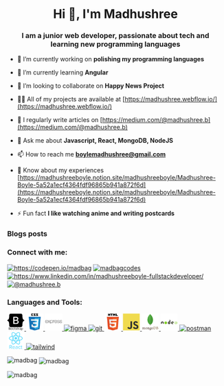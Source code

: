 <h1 align="center">Hi 👋, I'm Madhushree</h1>
<h3 align="center">I am a junior web developer, passionate about tech and learning new programming languages</h3>

- 🔭 I’m currently working on **polishing my programming languages**

- 🌱 I’m currently learning **Angular**

- 👯 I’m looking to collaborate on **Happy News Project**

- 👨‍💻 All of my projects are available at [https://madhushree.webflow.io/](https://madhushree.webflow.io/)

- 📝 I regularly write articles on [https://medium.com/@madhushree.b](https://medium.com/@madhushree.b)

- 💬 Ask me about **Javascript, React, MongoDB, NodeJS**

- 📫 How to reach me **boylemadhushree@gmail.com**

- 📄 Know about my experiences [https://madhushreeboyle.notion.site/madhushreeboyle/Madhushree-Boyle-5a52a1ecf4364fdf96865b941a872f6d](https://madhushreeboyle.notion.site/madhushreeboyle/Madhushree-Boyle-5a52a1ecf4364fdf96865b941a872f6d)

- ⚡ Fun fact **I like watching anime and writing postcards**

### Blogs posts
<!-- BLOG-POST-LIST:START -->
<!-- BLOG-POST-LIST:END -->

<h3 align="left">Connect with me:</h3>
<p align="left">
<a href="https://codepen.io/https://codepen.io/madbag" target="blank"><img align="center" src="https://raw.githubusercontent.com/rahuldkjain/github-profile-readme-generator/master/src/images/icons/Social/codepen.svg" alt="https://codepen.io/madbag" height="30" width="40" /></a>
<a href="https://twitter.com/madbagcodes" target="blank"><img align="center" src="https://raw.githubusercontent.com/rahuldkjain/github-profile-readme-generator/master/src/images/icons/Social/twitter.svg" alt="madbagcodes" height="30" width="40" /></a>
<a href="https://linkedin.com/in/https://www.linkedin.com/in/madhushreeboyle-fullstackdeveloper/" target="blank"><img align="center" src="https://raw.githubusercontent.com/rahuldkjain/github-profile-readme-generator/master/src/images/icons/Social/linked-in-alt.svg" alt="https://www.linkedin.com/in/madhushreeboyle-fullstackdeveloper/" height="30" width="40" /></a>
<a href="https://medium.com/@madhushree.b" target="blank"><img align="center" src="https://raw.githubusercontent.com/rahuldkjain/github-profile-readme-generator/master/src/images/icons/Social/medium.svg" alt="@madhushree.b" height="30" width="40" /></a>
</p>

<h3 align="left">Languages and Tools:</h3>
<p align="left"> <a href="https://getbootstrap.com" target="_blank" rel="noreferrer"> <img src="https://raw.githubusercontent.com/devicons/devicon/master/icons/bootstrap/bootstrap-plain-wordmark.svg" alt="bootstrap" width="40" height="40"/> </a> <a href="https://www.w3schools.com/css/" target="_blank" rel="noreferrer"> <img src="https://raw.githubusercontent.com/devicons/devicon/master/icons/css3/css3-original-wordmark.svg" alt="css3" width="40" height="40"/> </a> <a href="https://expressjs.com" target="_blank" rel="noreferrer"> <img src="https://raw.githubusercontent.com/devicons/devicon/master/icons/express/express-original-wordmark.svg" alt="express" width="40" height="40"/> </a> <a href="https://www.figma.com/" target="_blank" rel="noreferrer"> <img src="https://www.vectorlogo.zone/logos/figma/figma-icon.svg" alt="figma" width="40" height="40"/> </a> <a href="https://git-scm.com/" target="_blank" rel="noreferrer"> <img src="https://www.vectorlogo.zone/logos/git-scm/git-scm-icon.svg" alt="git" width="40" height="40"/> </a> <a href="https://www.w3.org/html/" target="_blank" rel="noreferrer"> <img src="https://raw.githubusercontent.com/devicons/devicon/master/icons/html5/html5-original-wordmark.svg" alt="html5" width="40" height="40"/> </a> <a href="https://developer.mozilla.org/en-US/docs/Web/JavaScript" target="_blank" rel="noreferrer"> <img src="https://raw.githubusercontent.com/devicons/devicon/master/icons/javascript/javascript-original.svg" alt="javascript" width="40" height="40"/> </a> <a href="https://www.mongodb.com/" target="_blank" rel="noreferrer"> <img src="https://raw.githubusercontent.com/devicons/devicon/master/icons/mongodb/mongodb-original-wordmark.svg" alt="mongodb" width="40" height="40"/> </a> <a href="https://nodejs.org" target="_blank" rel="noreferrer"> <img src="https://raw.githubusercontent.com/devicons/devicon/master/icons/nodejs/nodejs-original-wordmark.svg" alt="nodejs" width="40" height="40"/> </a> <a href="https://postman.com" target="_blank" rel="noreferrer"> <img src="https://www.vectorlogo.zone/logos/getpostman/getpostman-icon.svg" alt="postman" width="40" height="40"/> </a> <a href="https://reactjs.org/" target="_blank" rel="noreferrer"> <img src="https://raw.githubusercontent.com/devicons/devicon/master/icons/react/react-original-wordmark.svg" alt="react" width="40" height="40"/> </a> <a href="https://tailwindcss.com/" target="_blank" rel="noreferrer"> <img src="https://www.vectorlogo.zone/logos/tailwindcss/tailwindcss-icon.svg" alt="tailwind" width="40" height="40"/> </a> </p>

<p><img align="left" src="https://github-readme-stats.vercel.app/api/top-langs?username=madbag&show_icons=true&locale=en&layout=compact" alt="madbag" /></p>

<p>&nbsp;<img align="center" src="https://github-readme-stats.vercel.app/api?username=madbag&show_icons=true&locale=en" alt="madbag" /></p>

<p><img align="center" src="https://github-readme-streak-stats.herokuapp.com/?user=madbag&" alt="madbag" /></p>

